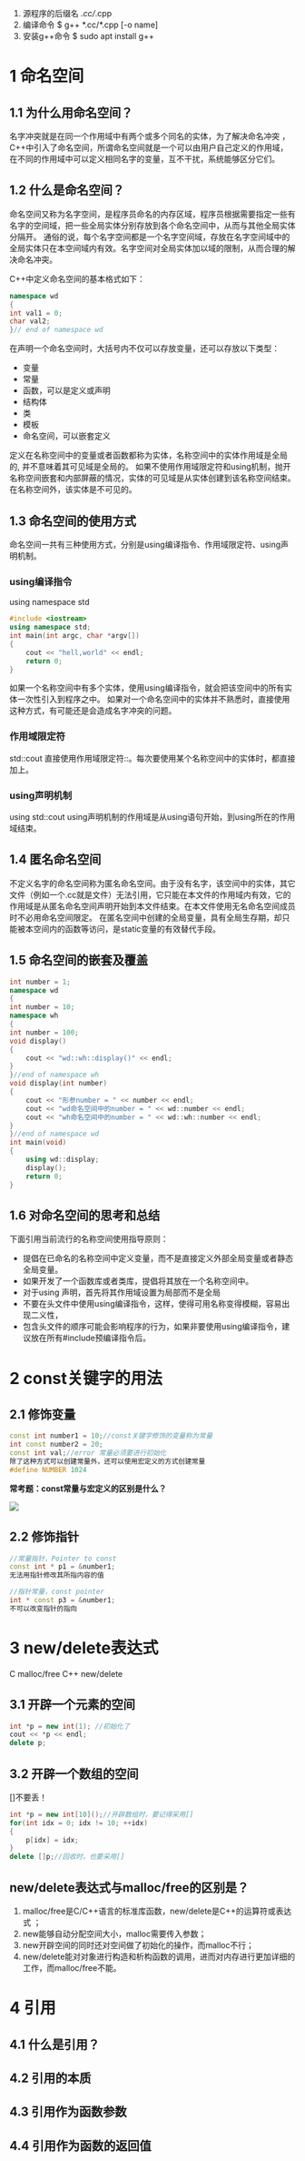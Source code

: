 1. 源程序的后缀名 *.cc/*.cpp
2. 编译命令 $ g++ \*.cc/*.cpp [-o name]
3. 安装g++命令 $ sudo apt install g++

# 1 命名空间
## 1.1 为什么用命名空间？
名字冲突就是在同一个作用域中有两个或多个同名的实体，为了解决命名冲突 ，C++中引入了命名空间，所谓命名空间就是一个可以由用户自己定义的作用域，在不同的作用域中可以定义相同名字的变量，互不干扰，系统能够区分它们。

## 1.2 什么是命名空间？
命名空间又称为名字空间，是程序员命名的内存区域，程序员根据需要指定一些有名字的空间域，把一些全局实体分别存放到各个命名空间中，从而与其他全局实体分隔开。
通俗的说，每个名字空间都是一个名字空间域，存放在名字空间域中的全局实体只在本空间域内有效。名字空间对全局实体加以域的限制，从而合理的解决命名冲突。

C++中定义命名空间的基本格式如下：
```c++
namespace wd
{
int val1 = 0;
char val2;
}// end of namespace wd
```
在声明一个命名空间时，大括号内不仅可以存放变量，还可以存放以下类型：
* 变量
* 常量
* 函数，可以是定义或声明
* 结构体
* 类
* 模板
* 命名空间，可以嵌套定义

定义在名称空间中的变量或者函数都称为实体，名称空间中的实体作用域是全局的, 并不意味着其可见域是全局的。
如果不使用作用域限定符和using机制，抛开名称空间嵌套和内部屏蔽的情况，实体的可见域是从实体创建到该名称空间结束。
在名称空间外，该实体是不可见的。

## 1.3 命名空间的使用方式
命名空间一共有三种使用方式，分别是using编译指令、作用域限定符、using声明机制。

### using编译指令
using namespace std
```c++
#include <iostream>
using namespace std;
int main(int argc, char *argv[])
{
    cout << "hell,world" << endl;
    return 0;
}
```
如果一个名称空间中有多个实体，使用using编译指令，就会把该空间中的所有实体一次性引入到程序之中。
如果对一个命名空间中的实体并不熟悉时，直接使用这种方式，有可能还是会造成名字冲突的问题。

### 作用域限定符
std::cout
直接使用作用域限定符::。每次要使用某个名称空间中的实体时，都直接加上。

### using声明机制
using std::cout
using声明机制的作用域是从using语句开始，到using所在的作用域结束。

## 1.4 匿名命名空间
不定义名字的命名空间称为匿名命名空间。由于没有名字，该空间中的实体，其它文件（例如一个.cc就是文件）无法引用，它只能在本文件的作用域内有效，它的作用域是从匿名命名空间声明开始到本文件结束。在本文件使用无名命名空间成员时不必用命名空间限定。
在匿名空间中创建的全局变量，具有全局生存期，却只能被本空间内的函数等访问，是static变量的有效替代手段。

## 1.5 命名空间的嵌套及覆盖
```c++
int number = 1;
namespace wd
{
int number = 10;
namespace wh
{
int number = 100;
void display()
{
    cout << "wd::wh::display()" << endl;
}
}//end of namespace wh
void display(int number)
{
    cout << "形参number = " << number << endl;
    cout << "wd命名空间中的number = " << wd::number << endl;
    cout << "wh命名空间中的number = " << wd::wh::number << endl;
}
}//end of namespace wd
int main(void)
{
    using wd::display;
    display();
    return 0;
}
```

## 1.6 对命名空间的思考和总结
下面引用当前流行的名称空间使用指导原则：
* 提倡在已命名的名称空间中定义变量，而不是直接定义外部全局变量或者静态全局变量。
* 如果开发了一个函数库或者类库，提倡将其放在一个名称空间中。
* 对于using 声明，首先将其作用域设置为局部而不是全局
* 不要在头文件中使用using编译指令，这样，使得可用名称变得模糊，容易出现二义性，
* 包含头文件的顺序可能会影响程序的行为，如果非要使用using编译指令，建议放在所有#include预编译指令后。

# 2 const关键字的用法

## 2.1 修饰变量
```c++
const int number1 = 10;//const关键字修饰的变量称为常量
int const number2 = 20;
const int val;//error 常量必须要进行初始化
除了这种方式可以创建常量外，还可以使用宏定义的方式创建常量
#define NUMBER 1024
```

**常考题：const常量与宏定义的区别是什么？**

![](img/2024-02-21-23-24-51.png)

## 2.2 修饰指针
```c++
//常量指针，Pointer to const
const int * p1 = &number1;
无法用指针修改其所指内容的值

//指针常量，const pointer
int * const p3 = &number1;
不可以改变指针的指向
```

# 3 new/delete表达式
C  malloc/free
C++  new/delete

## 3.1 开辟一个元素的空间
```c++
int *p = new int(1); //初始化了
cout << *p << endl;
delete p;
```

## 3.2 开辟一个数组的空间
[]不要丢！
```c++
int *p = new int[10]();//开辟数组时，要记得采用[]
for(int idx = 0; idx != 10; ++idx)
{
    p[idx] = idx;
}
delete []p;//回收时，也要采用[]
```

## new/delete表达式与malloc/free的区别是？
1. malloc/free是C/C++语言的标准库函数，new/delete是C++的运算符或表达式 ；
2. new能够自动分配空间大小，malloc需要传入参数；
3. new开辟空间的同时还对空间做了初始化的操作，而malloc不行；
4. new/delete能对对象进行构造和析构函数的调用，进而对内存进行更加详细的工作，而malloc/free不能。

# 4 引用

## 4.1 什么是引用？

## 4.2 引用的本质

## 4.3 引用作为函数参数

## 4.4 引用作为函数的返回值